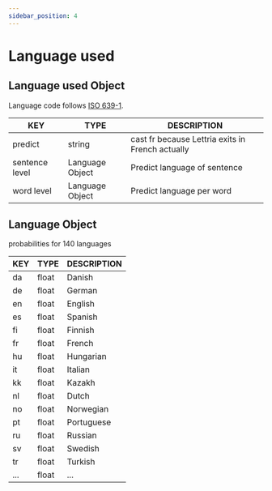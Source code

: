 ```yaml
---
sidebar_position: 4
---
```


# Language used

## Language used Object

Language code follows [ISO 639-1](https://en.wikipedia.org/wiki/List_of_ISO_639-1_codes).

| KEY            	| TYPE            	| DESCRIPTION                                      	|
|----------------	|-----------------	|--------------------------------------------------	|
| predict        	| string          	| cast fr because Lettria exits in French actually 	|
| sentence level 	| Language Object 	| Predict language of sentence                     	|
| word level     	| Language Object 	| Predict language per word                        	|

## Language Object

probabilities for 140 languages

| KEY 	| TYPE  	| DESCRIPTION 	|
|-----	|-------	|-------------	|
| da  	| float 	| Danish      	|
| de  	| float 	| German      	|
| en  	| float 	| English     	|
| es  	| float 	| Spanish     	|
| fi  	| float 	| Finnish     	|
| fr  	| float 	| French      	|
| hu  	| float 	| Hungarian   	|
| it  	| float 	| Italian     	|
| kk  	| float 	| Kazakh      	|
| nl  	| float 	| Dutch       	|
| no  	| float 	| Norwegian   	|
| pt  	| float 	| Portuguese  	|
| ru  	| float 	| Russian     	|
| sv  	| float 	| Swedish     	|
| tr  	| float 	| Turkish     	|
| ... 	| float 	| ...         	|

